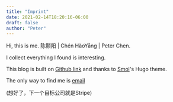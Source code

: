 ```yaml
---
title: "Imprint"
date: 2021-02-14T18:20:16-06:00
draft: false
author: "Peter"
---
```


Hi, this is me. 陈颢阳 | Chén HàoYāng | Peter Chen.

I collect everything I found is interesting.

This blog is built on [Github link](https://github.com/advpetc/blog) and thanks to [Smol](https://github.com/colorchestra/smol/tree/master)'s Hugo theme.

The only way to find me is [email](mailto:me@peterchen.xyz)

(想好了，下一个目标公司就是Stripe)